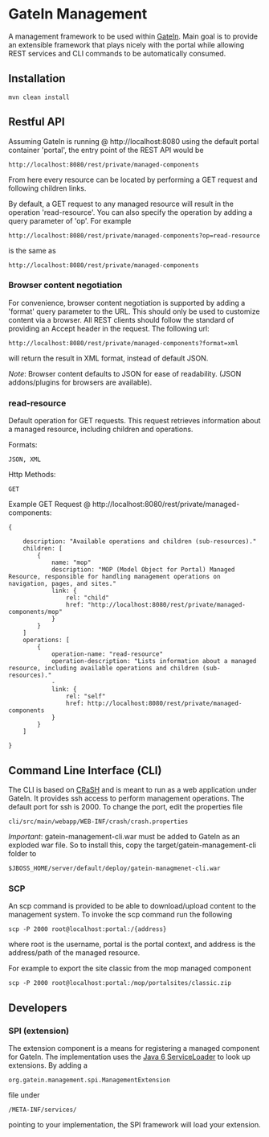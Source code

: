 GateIn Management
=============

A management framework to be used within [GateIn](http://www.gatein.org).  Main goal is to provide an extensible framework that plays nicely with the portal while allowing REST services and CLI commands to be automatically consumed.

Installation
-----------

`mvn clean install`

Restful API
-----------

Assuming GateIn is running @ http://localhost:8080 using the default portal container 'portal', the entry point of the REST API would be

    http://localhost:8080/rest/private/managed-components

From here every resource can be located by performing a GET request and following children links.

By default, a GET request to any managed resource will result in the operation 'read-resource'.  You can also specify the operation by adding a query parameter of 'op'.  For example

    http://localhost:8080/rest/private/managed-components?op=read-resource
is the same as

    http://localhost:8080/rest/private/managed-components

### Browser content negotiation
For convenience, browser content negotiation is supported by adding a 'format' query parameter to the URL.  This should only be used to customize content via a browser.  All REST clients should follow the standard of providing an Accept header in the request.  The following url:

    http://localhost:8080/rest/private/managed-components?format=xml
will return the result in XML format, instead of default JSON.

_Note_: Browser content defaults to JSON for ease of readability. (JSON addons/plugins for browsers are available).

### read-resource

Default operation for GET requests.  This request retrieves information about a managed resource, including children and operations.

Formats:

    JSON, XML

Http Methods:

    GET

Example GET Request @ http://localhost:8080/rest/private/managed-components:

    {

        description: "Available operations and children (sub-resources)."
        children: [
            {
                name: "mop"
                description: "MOP (Model Object for Portal) Managed Resource, responsible for handling management operations on navigation, pages, and sites."
                link: {
                    rel: "child"
                    href: "http://localhost:8080/rest/private/managed-components/mop"
                }
            }
        ]
        operations: [
            {
                operation-name: "read-resource"
                operation-description: "Lists information about a managed resource, including available operations and children (sub-resources)."
                -
                link: {
                    rel: "self"
                    href: http://localhost:8080/rest/private/managed-components
                }
            }
        ]

    }

Command Line Interface (CLI)
-----------
The CLI is based on [CRaSH](http://code.google.com/p/crsh/) and is meant to run as a web application under GateIn.  It provides ssh access to perform management operations.  The default port for ssh is 2000.  To change the port, edit the properties file

    cli/src/main/webapp/WEB-INF/crash/crash.properties

_Important_: gatein-management-cli.war must be added to GateIn as an exploded war file.  So to install this, copy the target/gatein-management-cli folder to

    $JBOSS_HOME/server/default/deploy/gatein-managmenet-cli.war

### SCP
An scp command is provided to be able to download/upload content to the management system.  To invoke the scp command run the following

    scp -P 2000 root@localhost:portal:/{address}
where root is the username, portal is the portal context, and address is the address/path of the managed resource.

For example to export the site classic from the mop managed component

    scp -P 2000 root@localhost:portal:/mop/portalsites/classic.zip

Developers
-----------
### SPI (extension)
The extension component is a means for registering a managed component for GateIn. The implementation uses the [Java 6 ServiceLoader](http://download.oracle.com/javase/6/docs/api/java/util/ServiceLoader.html) to look up extensions. By adding a

    org.gatein.management.spi.ManagementExtension
file under

    /META-INF/services/
pointing to your implementation, the SPI framework will load your extension.
